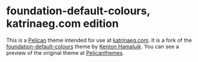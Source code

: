 foundation-default-colours, katrinaeg.com edition
=================================================

This is a [Pelican](https://docs.getpelican.com/en/latest/index.html) theme
intended for use at [katrinaeg.com](https://www.katrinaeg.com). It is a fork
of the [foundation-default-colours](https://github.com/hamaluik/foundation-default-colours/tree/master)
theme by [Kenton Hamaluik](https://github.com/hamaluik). You can see a
preview of the original theme at [Pelicanthemes](https://pelicanthemes.com/foundation-default-colours/).